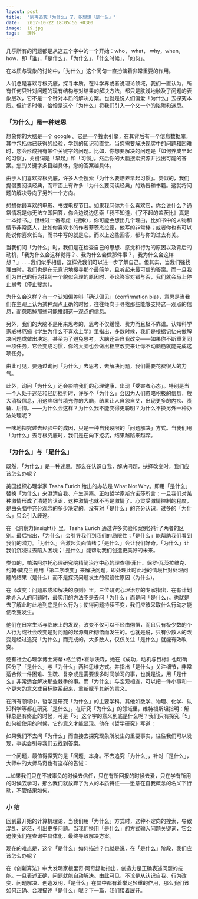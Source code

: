 ```yaml
---
layout: post
title:  "别再追究「为什么」了，多想想「是什么」"
date:   2017-10-22 18:05:55 +0300
image:  19.jpg
tags:   理性
---
```



几乎所有的问题都是从这五个字中的一个开始：who， what， why，when，how，即「谁」，「是什么」，「为什么」，「什么时候」，「如何」。

在本质与现象的讨论中，「为什么」这个问句一直扮演着非常重要的作用。

人们总是喜欢寻根究底，探寻本质。在科学界或者说理论领域，我们一直认为，所有任何只针对问题的现有结构与对结果的解决方法，都只是肤浅地触及了问题的表象层次，它不是一个针对本质的解决方案。也就是说人们偏爱「为什么」去探究本质。但许多时候，恰恰是这个「为什么」将我们引入一个又一个的陷阱和迷思。

### 「为什么」是一种迷思

想象你的大脑是一个 google 。它是一个搜索引擎，在其背后有一个信息数据库，其中包括你已获得的经验，学到的知识和直觉。当您需要解决现实中的问题和困难时，您会形成拥有某个关键字的问题。比如，你想要解决的问题是「如何养成早起的习惯」，关键词是「早起」和「习惯」。然后你的大脑搜索资源并找出可能的答案。您的关键字条目越具体，您的答案越具体。

由于人们喜欢探根究底，许多人会搜索「为什么要培养早起习惯」。类似的，我们提倡要阅读经典，而市面上有许多「为什么要阅读经典」的劝告和书籍。这就将问题的解决导向了另外一个方向。

想想你最喜欢的电影、书或电视节目。如果我问你为什么喜欢它，你会说什么？通常情况是你无法立即回答，你会边说边思索「我不知道，《了不起的盖茨比》真是一本好书。」但经过一番考虑（搜索），你可能会想出几个理由，比如书中的人物和情节非常感人，比如你喜欢书的作者菲茨杰拉德，他写的非常棒；或者你也有可以能说你喜欢长岛，而书中写的就是它。而以上这些回答，都与你的过去有关。

当我们问「为什么」时，我们是在检查自己的思想、感觉和行为的原因以及背后的动机，「我为什么会这样觉得？、我为什么会做那件事？，我为什么会这样想？」……我们似乎相信，这样做我们可以进一步了解自己。但其实，当我们强找理由时，我们也是在无意识地搜寻那个最简单，且听起来最可信的答案。而一旦我们为自己的行为找到一个貌似合理的原因时，不论答案对错与否，我们就会马上停止思考（停止搜索）。

为什么会这样？有一个认知偏差叫「确认偏见」（confirmation bia），意思是当我们在主观上认为某种观点正确的时候，往往倾向于寻找那些能够支持这一观点的信息，而忽略掉那些可能推翻这一观点的信息。

另外，我们的大脑不是用来思考的，思考不仅缓慢、费力而且极不靠谱。认知科学家威林厄姆《学生为什么不喜欢上学》里指出，多数时候，我们是根据记忆来做解决问题或做出决定。甚至为了避免思考，大脑还会自我改变——如果你不断重复同一项任务，它会变成习惯，你的大脑也会做出相应改变来让你不动脑筋就能完成这项任务。

由此可见，要通过询问「为什么」去思考，去解决问题，我们需要花费很大的力气。

此外，询问「为什么」还会影响我们的心理健康，出现「受害者心态」。特别是当一个人处于迷茫和经历挫折时，许多个「为什么」会因为人们忽略积极的信息，放大消极信息，用这些细节填充你的大脑，结果让人自怨自艾，出现更多的内疚、责备、后悔。——为什么会这样？为什么我不能变得更聪明？为什么不换另外一种办法处理呢？

一味地探究过去经验中的成因，只是一种自我设限的「问题解决」方式。当我们用「为什么」去寻根究底时，我们是在向下挖坑，结果越陷来越深。

### 「为什么」与「是什么」

既然，「为什么」是一种迷思，那么在认识自我，解决问题，抉择改变时，我们应该怎么办呢？

美国组织心理学家 Tasha Eurich 给出的办法是 What Not Why。即用「是什么」替换「为什么」来澄清自我、产生洞察。正如哲学家斯宾诺莎所言：一旦我们对某种激情形成了清楚的认识，这种激情也就不再是激情了。心灵受激情控制的程度，是由头脑中充分观念的多少决定的。没有对「是什么」的充分认识，过多的「为什么」只会引入歧途。

在 《洞察力(insight)》里，Tasha Eurich 通过许多实验和案例分析了两者的区别。最后指出，「为什么」会引导我们到我们的局限性；「是什么」能帮助我们看到我们的潜力。「为什么」会激起负面情绪；「是什么」会让我们好奇。「为什么」让我们沉浸过去陷入困境；「是什么」能帮助我们创造更美好的未来。

类似的，帕洛阿尔托心理研究院精简治疗中心的理查德·菲什、保罗·瓦茨拉维克、约翰·威克兰德用「第二序改变」来解决问题，即处理此时此地的情境针对处理问题的结果（是什么）而不是探究问题发生的假设性原因（为什么)。

在《改变：问题形成和解决的原则》里，三位研究心理治疗的专家指出，在有计划地介入人的问题时，最实用的方法不是去问「为什么」而是问「是什么」。也就是去了解此时此地到底是什么行为；使得问题持续不变，我们应该采取什么行动才能使改变发生。

他们在日常生活与临床上的发现，改变不仅可以不经由彻悟，而且只有极少数的个人行为或社会改变是对问题的起源有所彻悟而发生的。也就是说，只有少数人的改变是经过追究「为什么」而完成的，大多数人，仅仅关注「是什么」就能有效改变。

还有社会心理学博士海蒂•格兰特•霍尔沃森，她在《成功，动机与目标》也明确区分了「是什么」与「为什么」两种思维方式。并指出「是什么」关注细节，非常适合做一件困难、生疏、复杂或是需要很多时间学习的事，也就是说，用「是什么」非常适合解决那些棘手的事。而「为什么」与宏观相连，可以把一件小事和一个更大的意义或目标联系起来，重新赋予其新的意义。

在所有领域中，哲学是研究「为什么」的主要学科，其他如数学、物理、化学、认知科学等都在研究「是什么」。在研究「为什么」的领域里，维特根斯坦指明：解释总是有终止的时候，可是「5」这个字的意义到底是什么呢？我们只有探究「5」如何被使用的时候，它的意义才能显现。他在《哲学研究》写道：

如果我们不去问「为什么」而直接去探究现象所发生的重要事实，往往我们可以发现，亊实会引导我们去找到答案。

一个问题，最值得探究的是「问题」本身。不去追究「为什么」，针对「是什么」，大师中的大师马奇也有这样的告诫：

…如果我们只在不被辜负的时候去信任，只在有所回报的时候去爱，只在学有所用的时候去学习，那么我们就放弃了为人的本质特征——愿意在自我概念的名义下行动，不管结果如何。

### 小 结

回到最开始的计算机理论，当我们用「为什么」方式时，这种不定向的搜索，导致混乱、迷茫，引出更多问题。当我们换用「是什么」的方式输入问题关键词，它会迫使我们在查询中具体化，最终导致解决方案。

现在的难点是，这个「是什么」如何描述？也就是说，在「是什么」阶段，我们应该怎么办呢？

在《创新算法》中大发明家根里奇·阿奇舒勒指出，创造力是正确表述问题的技能。一旦表述正确，问题就能自动解决。由此可见，不论是从认识自我、行为改变、问题解决、创造发明，「是什么」在其中都有着举足轻重的作用，那么我们该如何正确、合理描述「是什么」呢？下一篇，我们接着展开。